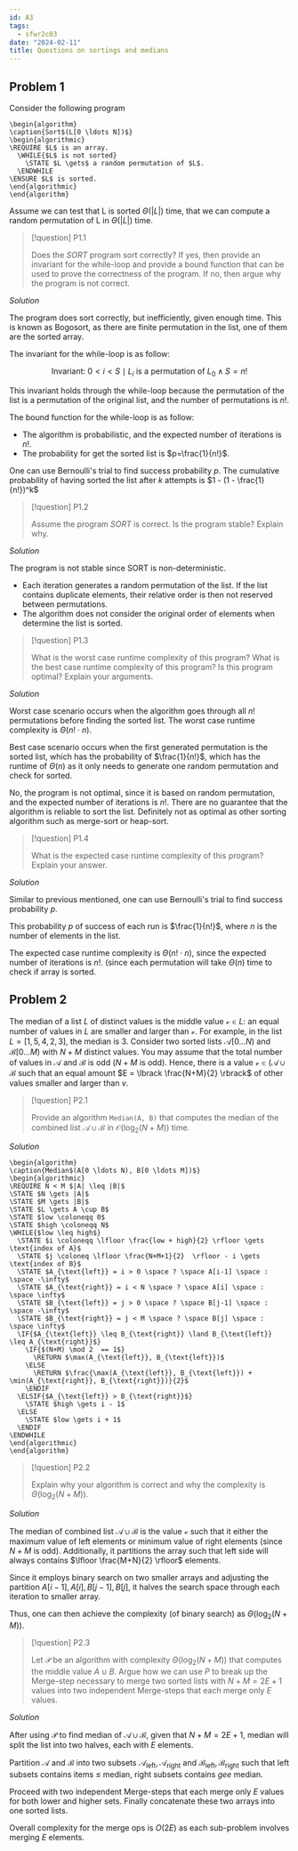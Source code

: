 ```yaml
---
id: A3
tags:
  - sfwr2c03
date: "2024-02-11"
title: Questions on sortings and medians
---
```


<!-- <div style="text-align: right;"> -->
<!--   <span>Aaron Pham - 400232791 - phama10</span> -->
<!-- </div> -->

## Problem 1

Consider the following program

```pseudo
\begin{algorithm}
\caption{Sort$(L[0 \ldots N])$}
\begin{algorithmic}
\REQUIRE $L$ is an array.
  \WHILE{$L$ is not sorted}
    \STATE $L \gets$ a random permutation of $L$.
  \ENDWHILE
\ENSURE $L$ is sorted.
\end{algorithmic}
\end{algorithm}
```

Assume we can test that L is sorted $\Theta(|L|)$ time, that we can compute a random permutation of L in $\Theta(|L|)$ time.

> [!question] P1.1
>
> Does the $SORT$ program sort correctly? If yes, then provide an invariant for the while-loop and provide
> a bound function that can be used to prove the correctness of the program. If no, then argue why the
> program is not correct.

_Solution_

The program does sort correctly, but inefficiently, given enough time. This is known as Bogosort, as there are finite permutation in the list, one of them are the sorted array.

The invariant for the while-loop is as follow:

$$
\text{Invariant: } 0 < i < S \mid L_i \text{ is a permutation of } L_0 \land S = n!
$$

This invariant holds through the while-loop because the permutation of the list is a permutation of the original list, and the number of permutations is $n!$.

The bound function for the while-loop is as follow:

- The algorithm is probabilistic, and the expected number of iterations is $n!$.
- The probability for get the sorted list is $p=\frac{1}{n!}$.

One can use Bernoulli's trial to find success probability $p$. The cumulative probability of having sorted the list after $k$ attempts is $1 - (1 - \frac{1}{n!})^k$

> [!question] P1.2
>
> Assume the program $SORT$ is correct. Is the program stable? Explain why.

_Solution_

The program is not stable since SORT is non-deterministic.

- Each iteration generates a random permutation of the list. If the list contains duplicate elements, their relative order is then not reserved between permutations.
- The algorithm does not consider the original order of elements when determine the list is sorted.

> [!question] P1.3
>
> What is the worst case runtime complexity of this program? What is the best case runtime complexity of this program? Is this program optimal? Explain your arguments.

_Solution_

Worst case scenario occurs when the algorithm goes through all $n!$ permutations before finding the sorted list. The worst case runtime complexity is $\Theta(n! \cdot n)$.

Best case scenario occurs when the first generated permutation is the sorted list, which has the probability of $\frac{1}{n!}$, which has the runtime of $\Theta(n)$ as it only needs to generate one random permutation and check for sorted.

No, the program is not optimal, since it is based on random permutation, and the expected number of iterations is $n!$. There are no guarantee that the algorithm is reliable to sort the list. Definitely not as optimal as other sorting algorithm such as merge-sort or heap-sort.

> [!question] P1.4
>
> What is the expected case runtime complexity of this program? Explain your answer.

_Solution_

Similar to previous mentioned, one can use Bernoulli's trial to find success probability $p$.

This probability $p$ of success of each run is $\frac{1}{n!}$, where $n$ is the number of elements in the list.

The expected case runtime complexity is $\Theta(n! \cdot n)$, since the expected number of iterations is $n!$. (since each permutation will take $\Theta(n)$ time to check if array is sorted.

## Problem 2

The median of a list $L$ of distinct values is the middle value $\mathcal{v} \in L$: an equal number of values in $L$ are smaller and larger than $\mathcal{v}$. For example, in the list $L = [1,5,4,2,3]$, the median is 3. Consider two sorted lists $\mathcal{A} \lbrack 0 \ldots N)$ and $\mathcal{B} \lbrack 0 \ldots M)$ with $N + M$ distinct values. You may assume that the total number of values in $\mathcal{A}$ and $\mathcal{B}$ is odd ($N+M$ is odd). Hence, there is a value $\mathcal{v} \in ( \mathcal{A} \cup \mathcal{B}$ such that an equal amount $E = \lbrack \frac{N+M}{2} \rbrack$ of other values smaller and larger than $v$.

> [!question] P2.1
>
> Provide an algorithm `Median(A, B)` that computes the median of the combined list $\mathcal{A} \cup \mathcal{B}$ in $\mathcal{O}(\log_2(N+M))$ time.

_Solution_

```pseudo
\begin{algorithm}
\caption{Median$(A[0 \ldots N), B[0 \ldots M])$}
\begin{algorithmic}
\REQUIRE N < M $|A| \leq |B|$
\STATE $N \gets |A|$
\STATE $M \gets |B|$
\STATE $L \gets A \cup B$
\STATE $low \coloneqq 0$
\STATE $high \coloneqq N$
\WHILE{$low \leq high$}
  \STATE $i \coloneqq \lfloor \frac{low + high}{2} \rfloor \gets \text{index of A}$
  \STATE $j \coloneq \lfloor \frac{N+M+1}{2}  \rfloor - i \gets \text{index of B}$
  \STATE $A_{\text{left}} = i > 0 \space ? \space A[i-1] \space : \space -\infty$
  \STATE $A_{\text{right}} = i < N \space ? \space A[i] \space : \space \infty$
  \STATE $B_{\text{left}} = j > 0 \space ? \space B[j-1] \space : \space -\infty$
  \STATE $B_{\text{right}} = j < M \space ? \space B[j] \space : \space \infty$
  \IF{$A_{\text{left}} \leq B_{\text{right}} \land B_{\text{left}} \leq A_{\text{right}}$}
    \IF{$(N+M) \mod 2  == 1$}
      \RETURN $\max(A_{\text{left}}, B_{\text{left}})$
    \ELSE
      \RETURN $\frac{\max(A_{\text{left}}, B_{\text{left}}) + \min(A_{\text{right}}, B_{\text{right}})}{2}$
    \ENDIF
  \ELSIF{$A_{\text{left}} > B_{\text{right}}$}
    \STATE $high \gets i - 1$
  \ELSE
    \STATE $low \gets i + 1$
  \ENDIF
\ENDWHILE
\end{algorithmic}
\end{algorithm}
```

> [!question] P2.2
>
> Explain why your algorithm is correct and why the complexity is $\Theta(\log_2(N+M))$.

_Solution_

The median of combined list $\mathcal{A} \cup \mathcal{B}$ is the value $\mathcal{v}$ such that it either the maximum value of left elements or minimum value of right elements (since $N+M$ is odd). Additionally, it partitions the array such that left side will always contains $\lfloor \frac{M+N}{2} \rfloor$ elements.

Since it employs binary search on two smaller arrays and adjusting the partition $A[i-1], A[i], B[j-1], B[j]$, it halves the search space through each iteration to smaller array.

Thus, one can then achieve the complexity (of binary search) as $\Theta(\log_2(N+M))$.

> [!question] P2.3
>
> Let $\mathcal{P}$ be an algorithm with complexity $\Theta(\log_2(N+M))$ that computes the middle value $A \cup B$. Argue how we can use $P$ to break up the Merge-step necessary to merge two sorted lists with $N+M = 2E + 1$ values into two independent Merge-steps that each merge only $E$ values.

_Solution_

After using $\mathcal{P}$ to find median of $\mathcal{A} \cup \mathcal{B}$, given that $N+M = 2E+1$, median will split the list into two halves, each with $E$ elements.

Partition $\mathcal{A}$ and $\mathcal{B}$ into two subsets $\mathcal{A}_{\text{left}}, \mathcal{A}_{\text{right}}$ and $\mathcal{B}_{\text{left}}, \mathcal{B}_{\text{right}}$ such that left subsets contains items $\leq$ median, right subsets contains $gee$ median.

Proceed with two independent Merge-steps that each merge only $E$ values for both lower and higher sets. Finally concatenate these two arrays into one sorted lists.

Overall complexity for the merge ops is $O(2E)$ as each sub-problem involves merging $E$ elements.
